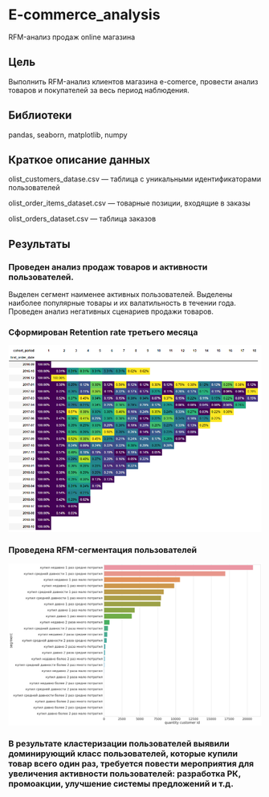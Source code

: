 # E-commerce_analysis
RFM-анализ продаж online магазина

## Цель
Выполнить RFM-анализ клиентов магазина e-comerce, провести анализ товаров и покупателей за весь период наблюдения.

## Библиотеки
pandas, seaborn, matplotlib, numpy

## Краткое описание данных
olist_customers_datase.csv — таблица с уникальными идентификаторами пользователей

olist_order_items_dataset.csv —  товарные позиции, входящие в заказы

olist_orders_dataset.csv —  таблица заказов

## Результаты
### Проведен анализ продаж товаров и активности пользователей.
Выделен сегмент наименее активных пользователей.
Выделены наиболее популярные товары и их валатильность в течении года. Проведен анализ негативных сценариев продажи товаров.

### Сформирован Retention rate третьего месяца

<img src="image.png" />


### Проведена RFM-сегментация пользователей

<img src="true_final.png" />

### В результате кластеризации пользователей выявили доминирующий класс пользователей, которые купили товар всего один раз, требуется повести мероприятия для увеличения активности пользователей: разработка РК, промоакции, улучшение системы предложений и т.д.
